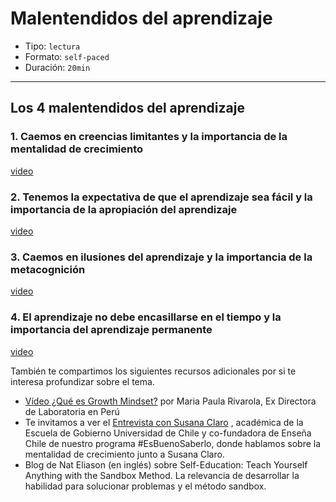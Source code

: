 # Malentendidos del aprendizaje

- Tipo: `lectura`
- Formato: `self-paced`
- Duración: `20min`

***

## Los 4 malentendidos del aprendizaje

### 1. Caemos en creencias limitantes y la importancia de la mentalidad de crecimiento

  [video](https://youtu.be/LUCclX2JXmc)

### 2. Tenemos la expectativa de que el aprendizaje sea fácil y la importancia de la apropiación del aprendizaje

  [video](https://youtu.be/miP8frXak-g)

### 3. Caemos en ilusiones del aprendizaje y la importancia de la metacognición

[video](https://youtu.be/hwY3yVZgWdg)

### 4. El aprendizaje no debe encasillarse en el tiempo y la importancia del aprendizaje permanente

  [video](https://youtu.be/-jBVNRk5d6Q)

También te compartimos los siguientes recursos adicionales por si te interesa
profundizar sobre el tema.

- [Vídeo ¿Qué es Growth Mindset?](https://bit.ly/37AGi71) por Maria Paula
  Rivarola, Ex Directora de Laboratoria en Perú
- Te invitamos a ver el [Entrevista con Susana Claro](https://bit.ly/39t15Mg)
  , académica de la Escuela de Gobierno Universidad de Chile y co-fundadora de
  Enseña Chile de nuestro programa #EsBuenoSaberlo, donde hablamos sobre la
  mentalidad de crecimiento junto a Susana Claro.
- Blog de Nat Eliason (en inglés) sobre Self-Education: Teach Yourself Anything
  with the Sandbox Method. La relevancia de desarrollar la habilidad para
  solucionar problemas y el método sandbox.
